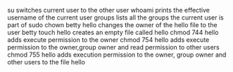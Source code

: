 su switches current user to the other user
whoami prints the effective username of the current user
groups lists all the groups the current user is part of
sudo chown betty hello changes the owner of the hello file to the user betty
touch hello creates an empty file called hello
chmod 744 hello adds execute permission to the owner
chmod 754 hello adds execute permission to the owner,group owner and read permission to other users
chmod 755 hello adds execution permission to the owner, group owner and other users to the file hello